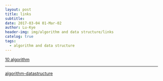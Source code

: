 ```yaml
---
layout: post
title: links
subtitle: 
date: 2017-03-04 01-Mar-02
author: Lu-Kye
header-img: img/algorithm and data structure/links
catelog: true
tags: 
  - algorithm and data structure
---
```

[10 algorithm](blog.jobbole.com/52144/)

---

[algorithm-datastructure](https://github.com/Lu-Kye/swift-algorithm-club)
